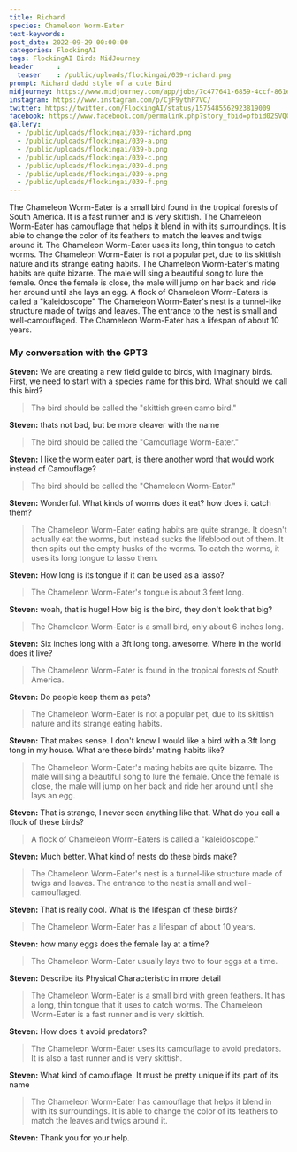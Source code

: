 ```yaml
---
title: Richard
species: Chameleon Worm-Eater
text-keywords: 
post_date: 2022-09-29 00:00:00
categories: FlockingAI
tags: FlockingAI Birds MidJourney 
header      :
  teaser    : /public/uploads/flockingai/039-richard.png
prompt: Richard dadd style of a cute Bird
midjourney: https://www.midjourney.com/app/jobs/7c477641-6859-4ccf-861e-90a14af9a5b9
instagram: https://www.instagram.com/p/CjF9ythP7VC/
twitter: https://twitter.com/FlockingAI/status/1575485562923819009
facebook: https://www.facebook.com/permalink.php?story_fbid=pfbid02SVQC3R9F6CJyk2t9qoZPAvE4UkdrwF2CdoYPTQrAsKi24QqcEix4CiLq7siy46Wal&id=100359656135677
gallery: 
  - /public/uploads/flockingai/039-richard.png
  - /public/uploads/flockingai/039-a.png
  - /public/uploads/flockingai/039-b.png
  - /public/uploads/flockingai/039-c.png
  - /public/uploads/flockingai/039-d.png
  - /public/uploads/flockingai/039-e.png
  - /public/uploads/flockingai/039-f.png
---
```


The Chameleon Worm-Eater is a small bird found in the tropical forests of South America. It is a fast runner and is very skittish. The Chameleon Worm-Eater has camouflage that helps it blend in with its surroundings. It is able to change the color of its feathers to match the leaves and twigs around it. The Chameleon Worm-Eater uses its long, thin tongue to catch worms. The Chameleon Worm-Eater is not a popular pet, due to its skittish nature and its strange eating habits. The Chameleon Worm-Eater's mating habits are quite bizarre. The male will sing a beautiful song to lure the female. Once the female is close, the male will jump on her back and ride her around until she lays an egg. A flock of Chameleon Worm-Eaters is called a "kaleidoscope" The Chameleon Worm-Eater's nest is a tunnel-like structure made of twigs and leaves. The entrance to the nest is small and well-camouflaged. The Chameleon Worm-Eater has a lifespan of about 10 years.

### My conversation with the GPT3

**Steven:** We are creating a new field guide to birds, with imaginary birds. First, we need to start with a species name for this bird. What should we call this bird?

> The bird should be called the "skittish green camo bird."

**Steven:** thats not bad, but be more cleaver with the name

> The bird should be called the "Camouflage Worm-Eater."

**Steven:** I like the worm eater part, is there another word that would work instead of Camouflage?

> The bird should be called the "Chameleon Worm-Eater."

**Steven:** Wonderful. What kinds of worms does it eat? how does it catch them?

> The Chameleon Worm-Eater eating habits are quite strange. It doesn't actually eat the worms, but instead sucks the lifeblood out of them. It then spits out the empty husks of the worms. To catch the worms, it uses its long tongue to lasso them.

**Steven:** How long is its tongue if it can be used as a lasso?

> The Chameleon Worm-Eater's tongue is about 3 feet long.

**Steven:** woah, that is huge! How big is the bird, they don't look that big?

> The Chameleon Worm-Eater is a small bird, only about 6 inches long.

**Steven:** Six inches long with a 3ft long tong. awesome. Where in the world does it live?

> The Chameleon Worm-Eater is found in the tropical forests of South America.

**Steven:** Do people keep them as pets?

> The Chameleon Worm-Eater is not a popular pet, due to its skittish nature and its strange eating habits.

**Steven:** That makes sense. I don't know I would like a bird with a 3ft long tong in my house. What are these birds' mating habits like?

> The Chameleon Worm-Eater's mating habits are quite bizarre. The male will sing a beautiful song to lure the female. Once the female is close, the male will jump on her back and ride her around until she lays an egg.

**Steven:** That is strange, I never seen anything like that. What do you call a flock of these birds?

> A flock of Chameleon Worm-Eaters is called a "kaleidoscope."

**Steven:** Much better. What kind of nests do these birds make?

> The Chameleon Worm-Eater's nest is a tunnel-like structure made of twigs and leaves. The entrance to the nest is small and well-camouflaged.

**Steven:** That is really cool. What is the lifespan of these birds?

> The Chameleon Worm-Eater has a lifespan of about 10 years.

**Steven:** how many eggs does the female lay at a time?

> The Chameleon Worm-Eater usually lays two to four eggs at a time.

**Steven:** Describe its Physical Characteristic in more detail

> The Chameleon Worm-Eater is a small bird with green feathers. It has a long, thin tongue that it uses to catch worms. The Chameleon Worm-Eater is a fast runner and is very skittish.

**Steven:** How does it avoid predators?

> The Chameleon Worm-Eater uses its camouflage to avoid predators. It is also a fast runner and is very skittish.

**Steven:** What kind of camouflage. It must be pretty unique if its part of its name

> The Chameleon Worm-Eater has camouflage that helps it blend in with its surroundings. It is able to change the color of its feathers to match the leaves and twigs around it.

**Steven:** Thank you for your help.
